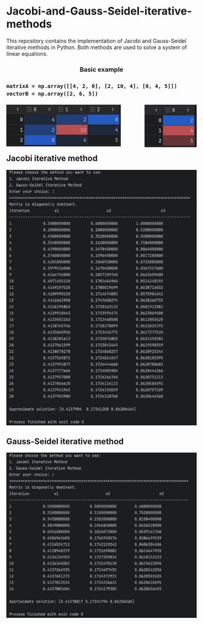 # Jacobi-and-Gauss-Seidel-iterative-methods

This repository contains the implementation of Jacobi and Gauss-Seidel iterative methods in Python. Both methods are used to solve a system of linear equations.<br />
<h3 align="center">Basic example<h3>
<code>matrixA = np.array([[4, 2, 0], [2, 10, 4], [0, 4, 5]])</code><br />
<code>vectorB = np.array([2, 6, 5])</code><br />
<br />
<img align="left" alt="IMAGE" src="Photos/Matrix example.png"/>
<img align="right" alt="IMAGE" src="Photos/Vector example.png"/>
<br />
<br />
<br />
<br />
<br />
<h2 align="left"> Jacobi iterative method </h2>
<img align="middle" alt="IMAGE" src="Photos/Jacobi example.png"/>
<h2 align="left"> Gauss-Seidel iterative method </h2>
<img align="middle" alt="IMAGE" src="Photos/Gauss-Seidel example.png"/>

